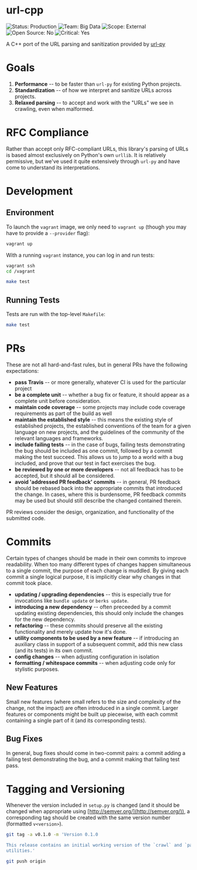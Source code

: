 url-cpp
=======
![Status: Production](https://img.shields.io/badge/status-production-green.svg?style=flat)
![Team: Big Data](https://img.shields.io/badge/team-big_data-green.svg?style=flat)
![Scope: External](https://img.shields.io/badge/scope-external-green.svg?style=flat)
![Open Source: No](https://img.shields.io/badge/open_source-yes-green.svg?style=flat)
![Critical: Yes](https://img.shields.io/badge/critical-yes-red.svg?style=flat)

A C++ port of the URL parsing and sanitization provided by
[url-py](https://github.com/seomoz/url-py)

Goals
=====

1. __Performance__ -- to be faster than `url-py` for existing Python projects.
1. __Standardization__ -- of how we interpret and sanitize URLs across projects.
1. __Relaxed parsing__ -- to accept and work with the "URLs" we see in crawling, even when
    malformed.

RFC Compliance
==============
Rather than accept only RFC-compliant URLs, this library's parsing of URLs is based almost
exclusively on Python's own `urllib`. It is relatively permissive, but we've used it quite
extensively through `url-py` and have come to understand its interpretations.

Development
===========

Environment
-----------
To launch the `vagrant` image, we only need to
`vagrant up` (though you may have to provide a `--provider` flag):

```bash
vagrant up
```

With a running `vagrant` instance, you can log in and run tests:

```bash
vagrant ssh
cd /vagrant

make test
```

Running Tests
-------------
Tests are run with the top-level `Makefile`:

```bash
make test
```

PRs
===
These are not all hard-and-fast rules, but in general PRs have the following expectations:

- __pass Travis__ -- or more generally, whatever CI is used for the particular project
- __be a complete unit__ -- whether a bug fix or feature, it should appear as a complete
    unit before consideration.
- __maintain code coverage__ -- some projects may include code coverage requirements as
    part of the build as well
- __maintain the established style__ -- this means the existing style of established
    projects, the established conventions of the team for a given language on new
    projects, and the guidelines of the community of the relevant languages and
    frameworks.
- __include failing tests__ -- in the case of bugs, failing tests demonstrating the bug
    should be included as one commit, followed by a commit making the test succeed. This
    allows us to jump to a world with a bug included, and prove that our test in fact
    exercises the bug.
- __be reviewed by one or more developers__ -- not all feedback has to be accepted, but
    it should all be considered.
- __avoid 'addressed PR feedback' commits__ -- in general, PR feedback should be rebased
    back into the appropriate commits that introduced the change. In cases, where this
    is burdensome, PR feedback commits may be used but should still describe the changed
    contained therein.

PR reviews consider the design, organization, and functionality of the submitted code.

Commits
=======
Certain types of changes should be made in their own commits to improve readability. When
too many different types of changes happen simultaneous to a single commit, the purpose of
each change is muddled. By giving each commit a single logical purpose, it is implicitly
clear why changes in that commit took place.

- __updating / upgrading dependencies__ -- this is especially true for invocations like
    `bundle update` or `berks update`.
- __introducing a new dependency__ -- often preceeded by a commit updating existing
    dependencies, this should only include the changes for the new dependency.
- __refactoring__ -- these commits should preserve all the existing functionality and
    merely update how it's done.
- __utility components to be used by a new feature__ -- if introducing an auxiliary class
    in support of a subsequent commit, add this new class (and its tests) in its own
    commit.
- __config changes__ -- when adjusting configuration in isolation
- __formatting / whitespace commits__ -- when adjusting code only for stylistic purposes.

New Features
------------
Small new features (where small refers to the size and complexity of the change, not the
impact) are often introduced in a single commit. Larger features or components might be
built up piecewise, with each commit containing a single part of it (and its corresponding
tests).

Bug Fixes
---------
In general, bug fixes should come in two-commit pairs: a commit adding a failing test
demonstrating the bug, and a commit making that failing test pass.

Tagging and Versioning
======================
Whenever the version included in `setup.py` is changed (and it should be changed when
appropriate using [http://semver.org/](http://semver.org/)), a corresponding tag should
be created with the same version number (formatted `v<version>`).

```bash
git tag -a v0.1.0 -m 'Version 0.1.0

This release contains an initial working version of the `crawl` and `parse`
utilities.'

git push origin
```
